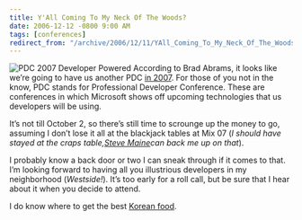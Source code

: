 ```yaml
---
title: Y'All Coming To My Neck Of The Woods?
date: 2006-12-12 -0800 9:00 AM
tags: [conferences]
redirect_from: "/archive/2006/12/11/YAll_Coming_To_My_Neck_Of_The_Woods.aspx/"
---
```


![PDC 2007 Developer
Powered](https://haacked.com/images/haacked_com/WindowsLiveWriter/YAllComingToMyNeckOfTheWoods_1478D/image001_revised%5B1%5D%5B4%5D.gif)
According to Brad Abrams, it looks like we’re going to have us another
PDC [in 2007](http://msdn.microsoft.com/events/pdc/ "PDC 2007"). For
those of you not in the know, PDC stands for Professional Developer
Conference. These are conferences in which Microsoft shows off upcoming
technologies that us developers will be using.

It’s not till October 2, so there’s still time to scrounge up the money
to go, assuming I don’t lose it all at the blackjack tables at Mix 07
(*I should have stayed at the craps table,*[*Steve
Maine*](http://hyperthink.net/blog/ "Steve Main's Brain.Save()")*can
back me up on that*).

I probably know a back door or two I can sneak through if it comes to
that. I’m looking forward to having all you illustrious developers in my
neighborhood (*Westside!*). It’s too early for a roll call, but be sure
that I hear about it when you decide to attend.

I do know where to get the best [Korean
food](https://haacked.com/archive/2005/03/17/Good_Korean_Food_In_Los_Angeles.aspx "Best Korean Food In Los Angeles").

